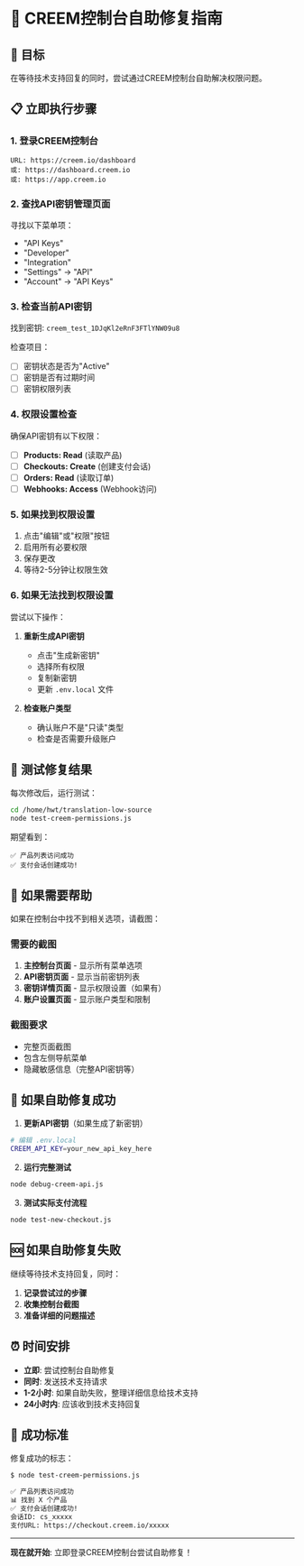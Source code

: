 # 🔧 CREEM控制台自助修复指南

## 🎯 目标
在等待技术支持回复的同时，尝试通过CREEM控制台自助解决权限问题。

## 📋 立即执行步骤

### 1. 登录CREEM控制台
```
URL: https://creem.io/dashboard
或: https://dashboard.creem.io
或: https://app.creem.io
```

### 2. 查找API密钥管理页面
寻找以下菜单项：
- "API Keys"
- "Developer"
- "Integration"
- "Settings" → "API"
- "Account" → "API Keys"

### 3. 检查当前API密钥
找到密钥: `creem_test_1DJqKl2eRnF3FTlYNW09u8`

检查项目：
- [ ] 密钥状态是否为"Active"
- [ ] 密钥是否有过期时间
- [ ] 密钥权限列表

### 4. 权限设置检查
确保API密钥有以下权限：
- [ ] **Products: Read** (读取产品)
- [ ] **Checkouts: Create** (创建支付会话)
- [ ] **Orders: Read** (读取订单)
- [ ] **Webhooks: Access** (Webhook访问)

### 5. 如果找到权限设置
1. 点击"编辑"或"权限"按钮
2. 启用所有必要权限
3. 保存更改
4. 等待2-5分钟让权限生效

### 6. 如果无法找到权限设置
尝试以下操作：
1. **重新生成API密钥**
   - 点击"生成新密钥"
   - 选择所有权限
   - 复制新密钥
   - 更新 `.env.local` 文件

2. **检查账户类型**
   - 确认账户不是"只读"类型
   - 检查是否需要升级账户

## 🧪 测试修复结果

每次修改后，运行测试：
```bash
cd /home/hwt/translation-low-source
node test-creem-permissions.js
```

期望看到：
```
✅ 产品列表访问成功
✅ 支付会话创建成功!
```

## 📸 如果需要帮助

如果在控制台中找不到相关选项，请截图：

### 需要的截图
1. **主控制台页面** - 显示所有菜单选项
2. **API密钥页面** - 显示当前密钥列表
3. **密钥详情页面** - 显示权限设置（如果有）
4. **账户设置页面** - 显示账户类型和限制

### 截图要求
- 完整页面截图
- 包含左侧导航菜单
- 隐藏敏感信息（完整API密钥等）

## 🔄 如果自助修复成功

1. **更新API密钥**（如果生成了新密钥）
```bash
# 编辑 .env.local
CREEM_API_KEY=your_new_api_key_here
```

2. **运行完整测试**
```bash
node debug-creem-api.js
```

3. **测试实际支付流程**
```bash
node test-new-checkout.js
```

## 🆘 如果自助修复失败

继续等待技术支持回复，同时：

1. **记录尝试过的步骤**
2. **收集控制台截图**
3. **准备详细的问题描述**

## ⏰ 时间安排

- **立即**: 尝试控制台自助修复
- **同时**: 发送技术支持请求
- **1-2小时**: 如果自助失败，整理详细信息给技术支持
- **24小时内**: 应该收到技术支持回复

## 🎯 成功标准

修复成功的标志：
```bash
$ node test-creem-permissions.js

✅ 产品列表访问成功
📊 找到 X 个产品
✅ 支付会话创建成功!
会话ID: cs_xxxxx
支付URL: https://checkout.creem.io/xxxxx
```

---

**现在就开始**: 立即登录CREEM控制台尝试自助修复！
